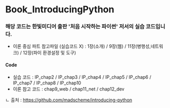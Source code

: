 # Book_IntroducingPython
### 해당 코드는 한빛미디어 출판 '처음 시작하는 파이썬' 저서의 실습 코드입니다.
- 이론 중심 파트 참고파일 (실습코드 X) : 1장(소개) / 9장(웹) / 11장(병행성,네트워크) / 12장(파이 환경설정 및 도구)
#### Code
- 실습 코드 : IP_chap2 / IP_chap3 / IP_chap4 / IP_chap5 / IP_chap6 / IP_chap7 / IP_chap8 / IP_chap10
- 이론 참고 코드 : chap9_web / chap11_net / chap12_dev

ㄴ 출처 : https://github.com/madscheme/introducing-python
